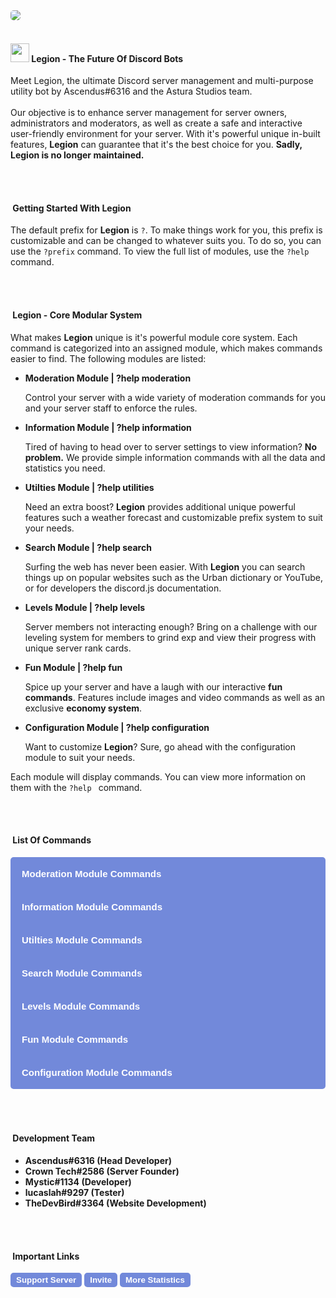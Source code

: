 <head>
    <script src="https://kit.fontawesome.com/101fd1b1be.js" crossorigin="anonymous"></script>
    <script src="https://cdn.jsdelivr.net/npm/@widgetbot/crate@3" async defer>
        new Crate({
            server: '760659394370994197',
            channel: '799010282336288828'
        })
    </script>
</head>
<img src="https://ancestron.weebly.com/uploads/1/2/7/7/127703923/untitled-design-62_orig.png" style="border-radius: 5px;"/>
<br>
<br>
<h4><img src="https://ancestron.weebly.com/uploads/1/2/7/7/127703923/untitled-presentation-18_orig.png" height=30
        width=30>&nbsp;<strong>Legion - The Future Of Discord Bots</strong></h4>
<p>Meet Legion, the ultimate Discord server management and multi-purpose utility bot by Ascendus#6316 and the Astura Studios team.
    <br>
    <br>
    Our objective is to enhance server management for server owners, administrators and moderators, as well as create a
    safe and interactive user-friendly environment for your server. With it's powerful unique in-built features,
    <strong>Legion</strong> can guarantee that it's the best choice for you. <strong>Sadly, Legion is no longer maintained.</strong>
</p>
<br>
<br>
<h4><i class="fas fa-info-circle"></i>&nbsp;<strong>Getting Started With Legion</strong></h4>
<p>The default prefix for <strong>Legion</strong> is <code>?</code>. To make things work for you, this prefix is
    customizable and can be changed to whatever suits you. To do so, you can use the <code>?prefix</code> command. To
    view the full list of modules, use the <code>?help</code> command.</p>
<br>
<br>
<h4><i class="fas fa-folder-open"></i>&nbsp;<strong>Legion - Core Modular System</strong></h4>
<p>What makes <strong>Legion</strong> unique is it's powerful module core system. Each command is categorized into an
    assigned module, which makes commands easier to find. The following modules are listed:</p>
<ul>
    <li><strong>Moderation Module | ?help moderation</strong></li>
    <p>Control your server with a wide variety of moderation commands for you and your server staff to enforce the
        rules.
    </p>
    <li><strong>Information Module | ?help information</strong></li>
    <p>Tired of having to head over to server settings to view information? <strong>No problem.</strong> We provide
        simple information commands with all the data and statistics you need.
    </p>
    <li><strong>Utilties Module | ?help utilities</strong></li>
    <p>Need an extra boost? <strong>Legion</strong> provides additional unique powerful features such a weather forecast
        and customizable prefix system to suit your needs.
    </p>
    <li><strong>Search Module | ?help search</strong></li>
    <p>Surfing the web has never been easier. With <strong>Legion</strong> you can search things up on popular websites
        such as the Urban dictionary or YouTube, or for developers the discord.js documentation.
    </p>
    <li><strong>Levels Module | ?help levels</strong></li>
    <p>Server members not interacting enough? Bring on a challenge with our leveling system for members to grind exp and
        view their progress with unique server rank cards.
    </p>
    <li><strong>Fun Module | ?help fun</strong></li>
    <p>Spice up your server and have a laugh with our interactive <strong>fun commands</strong>. Features include images
        and video commands as well as an exclusive <strong>economy system</strong>.
    </p>
    <li><strong>Configuration Module | ?help configuration</strong></li>
    <p>Want to customize <strong>Legion</strong>? Sure, go ahead with the configuration module to suit your needs.
    </p>
</ul>
<p>Each module will display commands. You can view more information on them with the <code>?help <command name></code>
    command.</p>
<br>
<br>
<h4><i class="fas fa-terminal"></i>&nbsp;<strong>List Of Commands</strong></h4>
<button class="accordion"><strong>Moderation Module Commands</strong></button>
<div class="panel">
    <p><code>announce, clear, kick, snipe</code></p>
</div>
<button class="accordion1"><strong>Information Module Commands</strong></button></button>
<div class="panel">
    <p><code>avatar, coronavirus, help, info, server-info, spotify, whois
</code></p>
</div>
<button class="accordion1"><strong>Utilties Module Commands</strong></button>
<div class="panel">
    <p><code>giveaway, hastebin, calculate, ping, reroll, weather
</code></p>
</div>
<button class="accordion1"><strong>Search Module Commands</strong></button></button>
<div class="panel">
    <p><code>discrim, djs, member, npm, urban
</code></p>
</div>
<button class="accordion1"><strong>Levels Module Commands</strong></button></button>
<div class="panel">
    <p><code>leaderboard, rank
</code></p>
</div>
<button class="accordion1"><strong>Fun Module Commands</strong></button></button>
<div class="panel">
    <p><code>8ball, ascii, balance, changemymind, coinflip, color, daily, economy, meme, trigger, trivia
</code></p>
</div>
<button class="accordion2"><strong>Configuration Module Commands</strong></button></button>
<div class="panel">
    <p><code>prefix, module
    </code></p>
</div>
<script>
    var acc = document.getElementsByClassName("accordion");
    var i;
    for (i = 0; i < acc.length; i++) {
        acc[i].addEventListener("click", function () {
            this.classList.toggle("active");
            var panel = this.nextElementSibling;
            if (panel.style.display === "block") {
                panel.style.display = "none";
            } else {
                panel.style.display = "block";
            }
        });
    }
    var acc1 = document.getElementsByClassName("accordion1");
    var i2;
    for (i2 = 0; i2 < acc1.length; i2++) {
        acc1[i2].addEventListener("click", function () {
            this.classList.toggle("active");
            var panel = this.nextElementSibling;
            if (panel.style.display === "block") {
                panel.style.display = "none";
            } else {
                panel.style.display = "block";
            }
        });
    }
    var acc2 = document.getElementsByClassName("accordion2");
    var i3;
    for (i3 = 0; i3 < acc2.length; i3++) {
        acc2[i3].addEventListener("click", function () {
            this.classList.toggle("active");
            var panel = this.nextElementSibling;
            if (panel.style.display === "block") {
                panel.style.display = "none";
            } else {
                panel.style.display = "block";
            }
        });
    }
</script>
<br>
<br>
<br>
<br>
<h4><i class="fas fa-code"></i>&nbsp;<strong>Development Team</strong></h4>
<ul>
    <li><strong>Ascendus#6316 (Head Developer)</strong></li>
    <li><strong>Crown Tech#2586 (Server Founder)</strong></li>
    <li><strong>Mystic#1134 (Developer)</strong></li>
    <li><strong>lucaslah#9297 (Tester)</strong></li>
    <li><strong>TheDevBird#3364 (Website Development)</strong></li>
</ul>
<br>
<br>
<h4><i class="fas fa-external-link-alt"></i>&nbsp;<strong>Important Links</strong></h4>
<a href="https://discord.gg/FtkbxQsWAX" target="blank"><button class="ss"><strong>Support Server</strong></button></a>
<a href="http://bit.ly/2MPTa26" target="blank"><button class="ib"><strong>Invite</strong></button></a>
<a href="https://statcord.com/bot/794411847117832202" target="blank"><button class="xyz"><strong>More
            Statistics</strong></button></a>

<style>
    .ss {
        border-radius: 5px;
        border: solid;
        font: "Montserrat";
        border-color: #7289da;
        background-color: #7289da;
        color: white;
    }

    .ss:hover {
        border-color: #7289da;
        transform: translateY(4px);
    }

    .ib {
        border-radius: 5px;
        font: "Montserrat";
        border: solid;
        border-color: #7289da;
        background-color: #7289da;
        color: white;
    }

    .ib:hover {
        border-color: #7289da;
        transform: translateY(4px);
    }

    .xyz {
        border-radius: 5px;
        font: "Montserrat";
        border: solid;
        border-color: #7289da;
        background-color: #7289da;
        color: white;
    }

    .xyz:hover {
        border-color: #7289da;
        transform: translateY(4px);
    }

    .accordion {
        background-color: #7289da;
        color: white;
        cursor: pointer;
        padding: 18px;
        width: 100%;
        border: none;
        text-align: left;
        outline: none;
        font-size: 15px;
        transition: 0.4s;
        border-top-right-radius: 5px;
        border-top-left-radius: 5px;
    }

    .active,
    .accordion:hover {
        background-color: #2f3136;
    }

    .accordion1 {
        background-color: #7289da;
        color: white;
        cursor: pointer;
        padding: 18px;
        width: 100%;
        border: none;
        text-align: left;
        outline: none;
        font-size: 15px;
        transition: 0.4s;
    }

    .active,
    .accordion1:hover {
        background-color: #2f3136;
    }

    .accordion2 {
        background-color: #7289da;
        color: white;
        cursor: pointer;
        padding: 18px;
        width: 100%;
        border: none;
        text-align: left;
        outline: none;
        font-size: 15px;
        transition: 0.4s;
        border-bottom-right-radius: 5px;
        border-bottom-left-radius: 5px;
    }

    .active,
    .accordion2:hover {
        background-color: #2f3136;
    }


    .panel {
        padding: 0 18px;
        display: none;
        background-color: #2f3136;
        overflow: hidden;
        color: white;
    }
</style>
